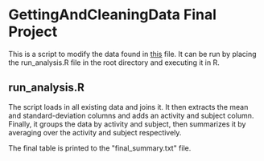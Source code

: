 GettingAndCleaningData Final Project
=====================================

This is a script to modify the data found in [this](https://d396qusza40orc.cloudfront.net/getdata%2Fprojectfiles%2FUCI%20HAR%20Dataset.zip) file. It can be run by placing the run_analysis.R file in the root directory and executing it in R.


run_analysis.R
-------------------
The script loads in all existing data and joins it. It then extracts the mean and standard-deviation columns and adds an activity and subject column. Finally, it groups the data by activity and subject, then summarizes it by averaging over the activity and subject respectively.

The final table is printed to the "final_summary.txt" file.
